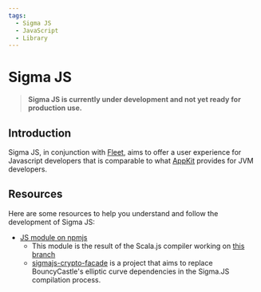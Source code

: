 ```yaml
---
tags:
  - Sigma JS
  - JavaScript
  - Library
---
```


# Sigma JS

> **Sigma JS is currently under development and not yet ready for production use.**

## Introduction
Sigma JS, in conjunction with [Fleet](fleet.md), aims to offer a user experience for Javascript developers that is comparable to what [AppKit](appkit.md) provides for JVM developers. 

## Resources

Here are some resources to help you understand and follow the development of Sigma JS:

- [JS module on npmjs](https://www.npmjs.com/package/sigmastate-js)
    - This module is the result of the Scala.js compiler working on [this branch](https://github.com/ScorexFoundation/sigmastate-interpreter/pull/833)
    - [sigmajs-crypto-facade](https://github.com/anon-br/sigmajs-crypto-facade) is a project that aims to replace BouncyCastle's elliptic curve dependencies in the Sigma.JS compilation process.
